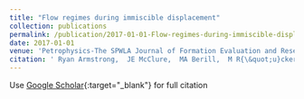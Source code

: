 ```yaml
---
title: "Flow regimes during immiscible displacement"
collection: publications
permalink: /publication/2017-01-01-Flow-regimes-during-immiscible-displacement
date: 2017-01-01
venue: 'Petrophysics-The SPWLA Journal of Formation Evaluation and Reservoir Description'
citation: ' Ryan Armstrong,  JE McClure,  MA Berill,  M R{\&quot;u}cker,  S Schl{\&quot;u}ter,  Steffen Berg, &quot;Flow regimes during immiscible displacement.&quot; Petrophysics-The SPWLA Journal of Formation Evaluation and Reservoir Description, 2017.'
---
```

Use [Google Scholar](https://scholar.google.com/scholar?q=Flow+regimes+during+immiscible+displacement){:target="_blank"} for full citation